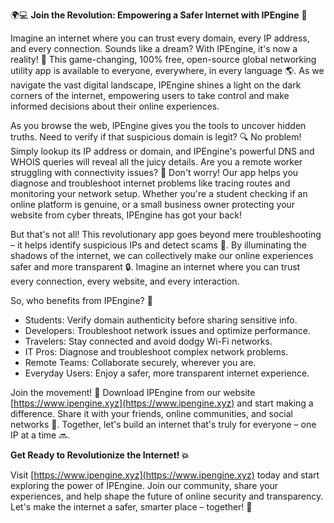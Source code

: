 🌍💻 **Join the Revolution: Empowering a Safer Internet with IPEngine** 🚀

Imagine an internet where you can trust every domain, every IP address, and every connection. Sounds like a dream? With IPEngine, it's now a reality! 🔮 This game-changing, 100% free, open-source global networking utility app is available to everyone, everywhere, in every language 🌎. As we navigate the vast digital landscape, IPEngine shines a light on the dark corners of the internet, empowering users to take control and make informed decisions about their online experiences.

As you browse the web, IPEngine gives you the tools to uncover hidden truths. Need to verify if that suspicious domain is legit? 🔍 No problem! Simply lookup its IP address or domain, and IPEngine's powerful DNS and WHOIS queries will reveal all the juicy details. Are you a remote worker struggling with connectivity issues? 📡 Don't worry! Our app helps you diagnose and troubleshoot internet problems like tracing routes and monitoring your network setup. Whether you're a student checking if an online platform is genuine, or a small business owner protecting your website from cyber threats, IPEngine has got your back!

But that's not all! This revolutionary app goes beyond mere troubleshooting – it helps identify suspicious IPs and detect scams 🚫. By illuminating the shadows of the internet, we can collectively make our online experiences safer and more transparent 🔒. Imagine an internet where you can trust every connection, every website, and every interaction.

So, who benefits from IPEngine? 🤔

* Students: Verify domain authenticity before sharing sensitive info.
* Developers: Troubleshoot network issues and optimize performance.
* Travelers: Stay connected and avoid dodgy Wi-Fi networks.
* IT Pros: Diagnose and troubleshoot complex network problems.
* Remote Teams: Collaborate securely, wherever you are.
* Everyday Users: Enjoy a safer, more transparent internet experience.

Join the movement! 💪 Download IPEngine from our website [https://www.ipengine.xyz](https://www.ipengine.xyz) and start making a difference. Share it with your friends, online communities, and social networks 📱. Together, let's build an internet that's truly for everyone – one IP at a time 🔜.

**Get Ready to Revolutionize the Internet! 💥**

Visit [https://www.ipengine.xyz](https://www.ipengine.xyz) today and start exploring the power of IPEngine. Join our community, share your experiences, and help shape the future of online security and transparency. Let's make the internet a safer, smarter place – together! 🌟